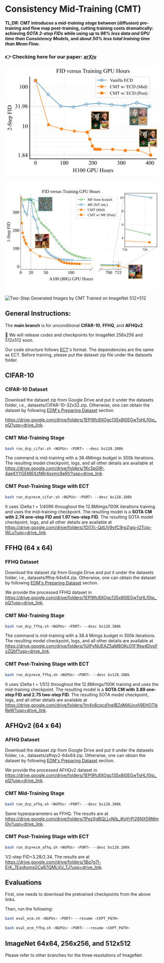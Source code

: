# Consistency Mid-Training (CMT)

#### **TL;DR:** CMT introduces a *mid-training stage* between (diffusion) pre-training and flow map post-training, cutting training costs dramatically: achieving *SOTA 2-step FIDs* while using up to *98% less data and GPU time than Consistency Models*, and about *50% less total training time than Mean Flow*.

### 👉 Checking here for our paper: [arXiv](https://arxiv.org/pdf/2509.24526)

![FID vs. training time for vanilla ECD and CMT (ours) on ImageNet 512×512](https://github.com/sony/cmt/blob/main/assets/fig-cd-pics-mark.jpg)

![FID vs. training time for vanilla MF and CMT (ours) on ImageNet 256×256.](https://github.com/sony/cmt/blob/main/assets/fig-mf-pics-mark.jpg)


![Two-Step Generated Images by CMT Trained on ImageNet 512×512](https://github.com/sony/cmt/blob/main/assets/gen_new_figure.png)

## General Instructions:

The **main branch** is for unconditional **CIFAR-10**, **FFHQ**, and **AFHQv2**.

🔔 We will release codes and checkpoints for ImageNet 256x256 and 512x512 soon.

Our code structure follows [ECT](https://github.com/locuslab/ect/)'s format. The dependencies are the same as ECT. Before training, please put the dataset zip file under the datasets folder.

## CIFAR-10

### CIFAR-10 Dataset

Download the dataset zip from Google Drive and put it under the datasets folder, i.e., datasets/CIFAR-10-32x32.zip. Otherwise, one can obtain the dataset by following [EDM's Preparing Dataset](https://github.com/NVlabs/edm#preparing-datasets) section.

https://drive.google.com/drive/folders/1EPl9fc8XOgc135x8l0EGwTsHLf0ip_pQ?usp=drive_link.

### CMT Mid-Training Stage

```bash
bash run_dcp_cifar.sh <NGPUs> <PORT> --desc bs128.300k
```

The command is mid-training with a 38.4Mimgs budget in 300k iterations. The resulting model checkpoint, logs, and all other details are available at https://drive.google.com/drive/folders/1Kc5pGlR-4aeXYYGEM6XzN9r4svmc6eRV?usp=drive_link.

### CMT Post-Training Stage with ECT

```bash
bash run_dcp+ecm_cifar.sh <NGPUs> <PORT> --desc bs128.100k
```

It uses \Delta t = 1/4096 throughout the 12.8Mimgs/100K iterations training and uses the mid-training checkpoint. The resulting model is a **SOTA CM with 2.74 one-step FID and 1.97 two-step FID**. The resulting SOTA model checkpoint, logs, and all other details are available at https://drive.google.com/drive/folders/1Di17c-QdUV9yfC9rpZgjg-I2Tcjp-WLu?usp=drive_link.


## FFHQ (64 x 64)

### FFHQ Dataset

Download the dataset zip from Google Drive and put it under the datasets folder, i.e., datasets/ffhq-64x64.zip. Otherwise, one can obtain the dataset by following [EDM's Preparing Dataset](https://github.com/NVlabs/edm#preparing-datasets) section.

We provide the processed FFHQ dataset in https://drive.google.com/drive/folders/1EPl9fc8XOgc135x8l0EGwTsHLf0ip_pQ?usp=drive_link.

### CMT Mid-Training Stage

```bash
bash run_dcp_ffhq.sh <NGPUs> <PORT> --desc bs128.300k
```

The command is mid-training with a 38.4 Mimgs budget in 300k iterations. The resulting model checkpoint, logs, and all other details are available at https://drive.google.com/drive/folders/1UlPyNUEAZ5aM8OKc01F1Nw4DvoFxZQbf?usp=drive_link.

### CMT Post-Training Stage with ECT

```bash
bash run_dcp+ecm_ffhq.sh <NGPUs> <PORT> --desc bs128.100k
```

It uses \Delta t = 1/512 throughout the 12.8Mimgs/100K training and uses the mid-training checkpoint. The resulting model is a **SOTA CM with 3.89 one-step FID and 2.75 two-step FID**. The resulting SOTA model checkpoint, logs, and all other details are available at https://drive.google.com/drive/folders/1m4v8cqcd1nelBZdMAUxxfj9EHOTlkReW?usp=drive_link.


## AFHQv2 (64 x 64)

### AFHQ Dataset

Download the dataset zip from Google Drive and put it under the datasets folder, i.e., datasets/afhqv2-64x64.zip. Otherwise, one can obtain the dataset by following [EDM's Preparing Dataset](https://github.com/NVlabs/edm#preparing-datasets) section.

We provide the processed AFHQv2 dataset in https://drive.google.com/drive/folders/1EPl9fc8XOgc135x8l0EGwTsHLf0ip_pQ?usp=drive_link.

### CMT Mid-Training Stage

```bash
bash run_dcp_afhq.sh <NGPUs> <PORT> --desc bs128.300k
```

Same hyperparameters as FFHQ. The results are at https://drive.google.com/drive/folders/1PezXgBQLLvNib_iKpYrPj26NX59Mml0y?usp=drive_link.

### CMT Post-Training Stage with ECT

```bash
bash run_dcp+ecm_afhq.sh <NGPUs> <PORT> --desc bs128.100k
```

1/2-step FID=3.28/2.34. The results are at https://drive.google.com/drive/folders/1Bq7g7l-ErK_7EsrAomsGCaR7QMLVU_TJ?usp=drive_link.

## Evaluations

First, one needs to download the pretrained checkpoints from the above links.

Then, run the following:

```bash
bash eval_ecm.sh <NGPUs> <PORT> --resume <CKPT_PATH>
```

```bash 
bash eval_ecm_ffhq.sh <NGPUs> <PORT> --resume <CKPT_PATH>
```

## ImageNet 64x64, 256x256, and 512x512

Please refer to other branches for the three resolutions of ImageNet.

















